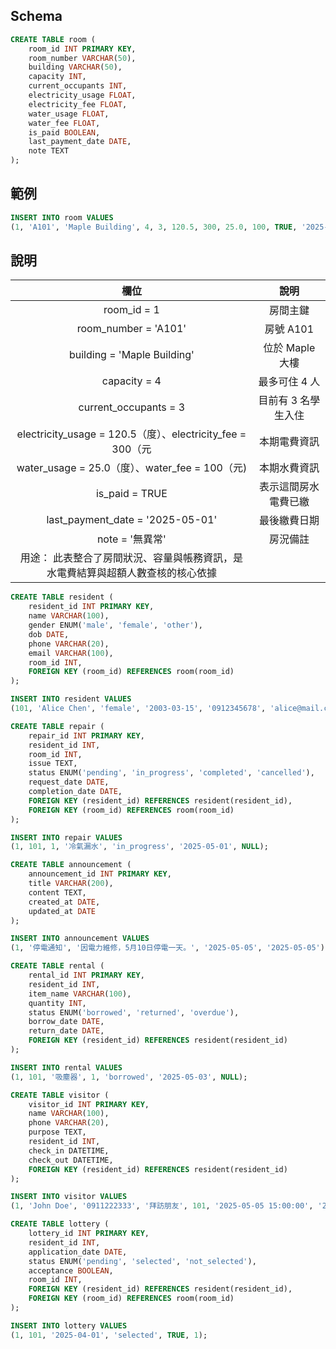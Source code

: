 ## Schema
```sql
CREATE TABLE room (
    room_id INT PRIMARY KEY,
    room_number VARCHAR(50),
    building VARCHAR(50),
    capacity INT,
    current_occupants INT,
    electricity_usage FLOAT,
    electricity_fee FLOAT,
    water_usage FLOAT,
    water_fee FLOAT,
    is_paid BOOLEAN,
    last_payment_date DATE,
    note TEXT
);
```
## 範例
```sql
INSERT INTO room VALUES
(1, 'A101', 'Maple Building', 4, 3, 120.5, 300, 25.0, 100, TRUE, '2025-05-01', '無異常');
```
## 說明
|欄位|說明|
|:--:|:--:|
|room_id = 1|房間主鍵|
|room_number = 'A101'|房號 A101|
|building = 'Maple Building'|位於 Maple 大樓|
|capacity = 4|最多可住 4 人|
|current_occupants = 3|目前有 3 名學生入住|
|electricity_usage = 120.5（度）、electricity_fee = 300（元|本期電費資訊|
|water_usage = 25.0（度）、water_fee = 100（元)|本期水費資訊|
|is_paid = TRUE|表示這間房水電費已繳|
|last_payment_date = '2025-05-01'|最後繳費日期|
|note = '無異常'|房況備註|
|用途： 此表整合了房間狀況、容量與帳務資訊，是水電費結算與超額人數查核的核心依據|
```sql
CREATE TABLE resident (
    resident_id INT PRIMARY KEY,
    name VARCHAR(100),
    gender ENUM('male', 'female', 'other'),
    dob DATE,
    phone VARCHAR(20),
    email VARCHAR(100),
    room_id INT,
    FOREIGN KEY (room_id) REFERENCES room(room_id)
);
```
```sql
INSERT INTO resident VALUES
(101, 'Alice Chen', 'female', '2003-03-15', '0912345678', 'alice@mail.com', 1);
```
```sql
CREATE TABLE repair (
    repair_id INT PRIMARY KEY,
    resident_id INT,
    room_id INT,
    issue TEXT,
    status ENUM('pending', 'in_progress', 'completed', 'cancelled'),
    request_date DATE,
    completion_date DATE,
    FOREIGN KEY (resident_id) REFERENCES resident(resident_id),
    FOREIGN KEY (room_id) REFERENCES room(room_id)
);
```
```sql
INSERT INTO repair VALUES
(1, 101, 1, '冷氣漏水', 'in_progress', '2025-05-01', NULL);
```
```sql
CREATE TABLE announcement (
    announcement_id INT PRIMARY KEY,
    title VARCHAR(200),
    content TEXT,
    created_at DATE,
    updated_at DATE
);
```
```sql
INSERT INTO announcement VALUES
(1, '停電通知', '因電力維修，5月10日停電一天。', '2025-05-05', '2025-05-05');
```
```sql
CREATE TABLE rental (
    rental_id INT PRIMARY KEY,
    resident_id INT,
    item_name VARCHAR(100),
    quantity INT,
    status ENUM('borrowed', 'returned', 'overdue'),
    borrow_date DATE,
    return_date DATE,
    FOREIGN KEY (resident_id) REFERENCES resident(resident_id)
);
```
```sql
INSERT INTO rental VALUES
(1, 101, '吸塵器', 1, 'borrowed', '2025-05-03', NULL);
```
```sql
CREATE TABLE visitor (
    visitor_id INT PRIMARY KEY,
    name VARCHAR(100),
    phone VARCHAR(20),
    purpose TEXT,
    resident_id INT,
    check_in DATETIME,
    check_out DATETIME,
    FOREIGN KEY (resident_id) REFERENCES resident(resident_id)
);
```
```sql
INSERT INTO visitor VALUES
(1, 'John Doe', '0911222333', '拜訪朋友', 101, '2025-05-05 15:00:00', '2025-05-05 17:30:00');
```
```sql
CREATE TABLE lottery (
    lottery_id INT PRIMARY KEY,
    resident_id INT,
    application_date DATE,
    status ENUM('pending', 'selected', 'not_selected'),
    acceptance BOOLEAN,
    room_id INT,
    FOREIGN KEY (resident_id) REFERENCES resident(resident_id),
    FOREIGN KEY (room_id) REFERENCES room(room_id)
);
```
```sql
INSERT INTO lottery VALUES
(1, 101, '2025-04-01', 'selected', TRUE, 1);
```

